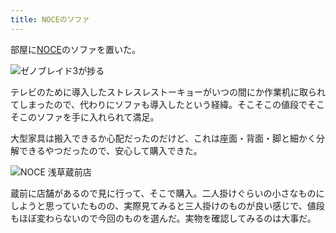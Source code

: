 ```yaml
---
title: NOCEのソファ
---
```

部屋に[NOCE](https://www.noce.co.jp/)のソファを置いた。

![](https://lh4.googleusercontent.com/oUwK5Lfj7HyPwlSovllaP1ZcR2CBZIkFDgY0sCc7RepUiln8GAgPmikl9kjeDoZ3wL0PLh4CArWx_gCHrlLbmadMzJ7FE4w81EsYdRcqeKoSYGa4aMAOBMrIb_aCriXYk2hQuip6xPLHZRmfLY7u8ok "ゼノブレイド3が捗る")

テレビのために導入したストレスレストーキョーがいつの間にか作業机に取られてしまったので、代わりにソファも導入したという経緯。そこそこの値段でそこそこのソファを手に入れられて満足。

大型家具は搬入できるか心配だったのだけど、これは座面・背面・脚と細かく分解できるやつだったので、安心して購入できた。

![](https://lh4.googleusercontent.com/pqpCQ_nQodiwYiX5JBAUjJrxfLvlCb-CCoAQqmmx21lTloxFy-f80ufrBX9y6AYsSx_crHBpO-iuHa4i6flUhBf5kk9Ow-6_M4NztrnmNq4pPf3Fawja7vpWD5ZA_mCx5cYPyrnDwTsZ8WiAukUQPec "NOCE 浅草蔵前店")

蔵前に店舗があるので見に行って、そこで購入。二人掛けぐらいの小さなものにしようと思っていたものの、実際見てみると三人掛けのものが良い感じで、値段もほぼ変わらないので今回のものを選んだ。実物を確認してみるのは大事だ。

